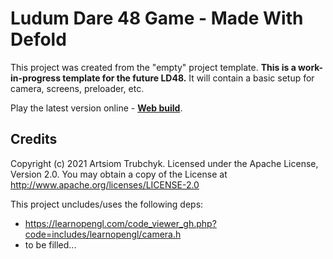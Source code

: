 # Ludum Dare 48 Game - Made With Defold

This project was created from the "empty" project template. **This is a work-in-progress template for the future LD48.** It will contain a basic setup for camera, screens, preloader, etc.

Play the latest version online - [**Web build**](https://aglitchman.github.io/defold-ld48-game/).

## Credits

Copyright (c) 2021 Artsiom Trubchyk. Licensed under the Apache License, Version 2.0. You may obtain a copy of the License at http://www.apache.org/licenses/LICENSE-2.0

This project uncludes/uses the following deps:
- https://learnopengl.com/code_viewer_gh.php?code=includes/learnopengl/camera.h
- to be filled...
